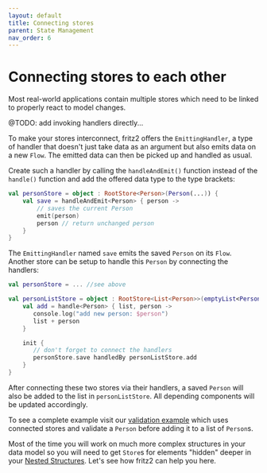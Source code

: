 ```yaml
---
layout: default
title: Connecting stores
parent: State Management
nav_order: 6
---
```

# Connecting stores to each other

Most real-world applications contain multiple stores which need to be linked to properly react to model changes.

@TODO: add invoking handlers directly...

To make your stores interconnect, fritz2 offers the `EmittingHandler`, a type of handler that doesn't just take data
as an argument but also emits data on a new `Flow`. The emitted data can then be picked up and handled as usual.  

Create such a handler by calling the `handleAndEmit()` function instead of the `handle()` function and add the 
offered data type to the type brackets: 

```kotlin
val personStore = object : RootStore<Person>(Person(...)) {
    val save = handleAndEmit<Person> { person ->
        // saves the current Person
        emit(person) 
        person // return unchanged person
    }
}
```
The `EmittingHandler` named `save` emits the saved `Person` on its `Flow`. 
Another store can be setup to handle this `Person` by connecting the handlers: 
```kotlin
val personStore = ... //see above

val personListStore = object : RootStore<List<Person>>(emptyList<Person>()) {
    val add = handle<Person> { list, person ->
       console.log("add new person: $person")
       list + person
    }

    init {
       // don't forget to connect the handlers
       personStore.save handledBy personListStore.add
    }
}
```
After connecting these two stores via their handlers, a saved `Person` will also be added to the list
in `personListStore`. All depending components will be updated accordingly.

To see a complete example visit our 
[validation example](https://examples.fritz2.dev/validation/build/distributions/index.html) which uses connected
 stores and validate a `Person` before adding it to a list of `Person`s.

Most of the time you will work on much more complex structures in your data model so you will need to get `Store`s for elements "hidden" deeper in your [Nested Structures](NestedStructures.html). Let's see how fritz2 can help you here.
